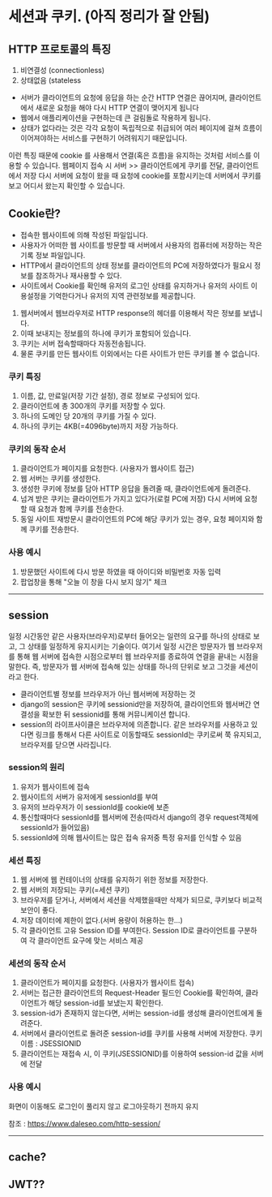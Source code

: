 # 세션과 쿠키. (아직 정리가 잘 안됨)

## HTTP 프로토콜의 특징

1. 비연결성 (connectionless)
2. 상태없음 (stateless

- 서버가 클라이언트의 요청에 응답을 하는 순간 HTTP 연결은 끊어지며, 클라이언트에서 새로운 요청을 해야 다시 HTTP 연결이 맺어지게 됩니다
- 웹에서 애플리케이션을 구현하는데 큰 걸림돌로 작용하게 됩니다. 
- 상태가 없다라는 것은 각각 요청이 독립적으로 취급되어 여러 페이지에 걸쳐 흐름이 이어져야하는 서비스를 구현하기 어려워지기 때문입니다.

이런 특징 때문에 cookie 를 사용해서 연결(혹은 흐름)을 유지하는 것처럼 서비스를 이용할 수 있습니다.
웹페이지 접속 시 서버 >> 클라이언트에게 쿠키를 전달, 클라이언트에서 저장
다시 서버에 요청이 왔을 때 요청에 cookie를 포함시키는데 서버에서 쿠키를 보고 어디서 왔는지 확인할 수 있습니다.

## Cookie란?
- 접속한 웹사이트에 의해 작성된 파일입니다. 
- 사용자가 어떠한 웹 사이트를 방문할 때 서버에서 사용자의 컴퓨터에 저장하는 작은 기록 정보 파일입니다.
- HTTP에서 클라이언트의 상태 정보를 클라이언트의 PC에 저장하였다가 필요시 정보를 참조하거나 재사용할 수 있다.
- 사이트에서 Cookie를 확인해 유저의 로그인 상태를 유지하거나 유저의 사이트 이용설정을 기억한다거나 유저의 지역 관련정보를 제공합니다.

1. 웹서버에서 웹브라우저로 HTTP response의 헤더를 이용해서 작은 정보를 보냅니다. 
2. 이때 보내지는 정보를의 하나에 쿠키가 포함되어 있습니다. 
3. 쿠키는 서버 접속할때마다 자동전송됩니다. 
4. 물론 쿠키를 만든 웹사이트 이외에서는 다른 사이트가 만든 쿠키를 볼 수 없습니다.

### 쿠키 특징
1. 이름, 값, 만료일(저장 기간 설정), 경로 정보로 구성되어 있다.
2. 클라이언트에 총 300개의 쿠키를 저장할 수 있다.
3. 하나의 도메인 당 20개의 쿠키를 가질 수 있다.
4. 하나의 쿠키는 4KB(=4096byte)까지 저장 가능하다.

### 쿠키의 동작 순서
1. 클라이언트가 페이지를 요청한다. (사용자가 웹사이트 접근)
2. 웹 서버는 쿠키를 생성한다.
3. 생성한 쿠키에 정보를 담아 HTTP 응답을 돌려줄 때, 클라이언트에게 돌려준다.
4. 넘겨 받은 쿠키는 클라이언트가 가지고 있다가(로컬 PC에 저장) 다시 서버에 요청할 때 요청과 함께 쿠키를 전송한다.
5. 동일 사이트 재방문시 클라이언트의 PC에 해당 쿠키가 있는 경우, 요청 페이지와 함께 쿠키를 전송한다.

### 사용 예시
1. 방문했던 사이트에 다시 방문 하였을 때 아이디와 비밀번호 자동 입력
2. 팝업창을 통해 "오늘 이 창을 다시 보지 않기" 체크

---
## session

일정 시간동안 같은 사용자(브라우저)로부터 들어오는
일련의 요구를 하나의 상태로 보고, 그 상태를 일정하게 유지시키는 기술이다.
여기서 일정 시간은 방문자가 웹 브라우저를 통해 웹 서버에 접속한 시점으로부터 웹 브라우저를 종료하여 연결을 끝내는 시점을 말한다.
즉, 방문자가 웹 서버에 접속해 있는 상태를 하나의 단위로 보고 그것을 세션이라고 한다.

- 클라이언트별 정보를 브라우저가 아닌 웹서버에 저장하는 것
- django의 session은 쿠키에 sessionid만을 저장하여, 클라이언트와 웹서버간 연결성을 확보한 뒤 sessionid를 통해 커뮤니케이션 합니다.
- session의 라이프사이클은 브라우저에 의존합니다. 같은 브라우저를 사용하고 있다면 링크를 통해서 다른 사이트로 이동할때도 sessionId는 쿠키로써 쭉 유지되고, 브라우저를 닫으면 사라집니다.

### session의 원리

1. 유저가 웹사이트에 접속
2. 웹사이트의 서버가 유저에게 sessionId를 부여
3. 유저의 브라우저가 이 sessionId를 cookie에 보존
4. 통신할때마다 sessionId를 웹서버에 전송(따라서 django의 경우 request객체에 sessionId가 들어있음)
5. sessionId에 의해 웹사이트는 많은 접속 유저중 특정 유저를 인식할 수 있음

### 세션 특징
1. 웹 서버에 웹 컨테이너의 상태를 유지하기 위한 정보를 저장한다.
2. 웹 서버의 저장되는 쿠키(=세션 쿠키)
3. 브라우저를 닫거나, 서버에서 세션을 삭제했을때만 삭제가 되므로, 쿠키보다 비교적 보안이 좋다.
4. 저장 데이터에 제한이 없다.(서버 용량이 허용하는 한...)
5. 각 클라이언트 고유 Session ID를 부여한다. Session ID로 클라이언트를 구분하여 각 클라이언트 요구에 맞는 서비스 제공

### 세션의 동작 순서
1. 클라이언트가 페이지를 요청한다. (사용자가 웹사이트 접속)
2. 서버는 접근한 클라이언트의 Request-Header 필드인 Cookie를 확인하여, 클라이언트가 해당 session-id를 보냈는지 확인한다.
3. session-id가 존재하지 않는다면, 서버는 session-id를 생성해 클라이언트에게 돌려준다.
4. 서버에서 클라이언트로 돌려준 session-id를 쿠키를 사용해 서버에 저장한다. 쿠키 이름 : JSESSIONID
5. 클라이언트는 재접속 시, 이 쿠키(JSESSIONID)를 이용하여 session-id 값을 서버에 전달

### 사용 예시
화면이 이동해도 로그인이 풀리지 않고 로그아웃하기 전까지 유지

참조 : https://www.daleseo.com/http-session/


--- 

## cache?

## JWT??